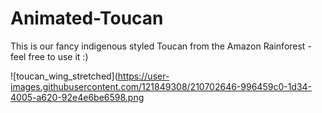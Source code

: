 # Animated-Toucan
This is our fancy indigenous styled Toucan from the Amazon Rainforest -  feel free to use it :)

![toucan_wing_stretched](https://user-images.githubusercontent.com/121849308/210702646-996459c0-1d34-4005-a620-92e4e6be6598.png
